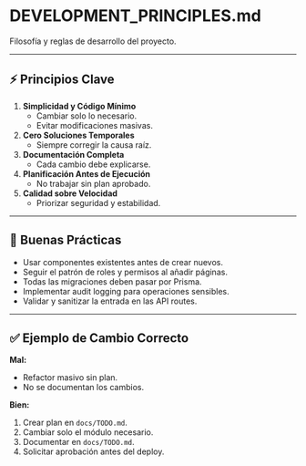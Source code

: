 # DEVELOPMENT_PRINCIPLES.md

Filosofía y reglas de desarrollo del proyecto.

---

## ⚡ Principios Clave

1. **Simplicidad y Código Mínimo**
    - Cambiar solo lo necesario.
    - Evitar modificaciones masivas.
2. **Cero Soluciones Temporales**
    - Siempre corregir la causa raíz.
3. **Documentación Completa**
    - Cada cambio debe explicarse.
4. **Planificación Antes de Ejecución**
    - No trabajar sin plan aprobado.
5. **Calidad sobre Velocidad**
    - Priorizar seguridad y estabilidad.

---

## 🔄 Buenas Prácticas

- Usar componentes existentes antes de crear nuevos.
- Seguir el patrón de roles y permisos al añadir páginas.
- Todas las migraciones deben pasar por Prisma.
- Implementar audit logging para operaciones sensibles.
- Validar y sanitizar la entrada en las API routes.

---

## ✅ Ejemplo de Cambio Correcto

**Mal:**

- Refactor masivo sin plan.
- No se documentan los cambios.

**Bien:**

1. Crear plan en `docs/TODO.md`.
2. Cambiar solo el módulo necesario.
3. Documentar en `docs/TODO.md`.
4. Solicitar aprobación antes del deploy.

